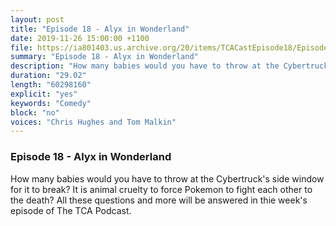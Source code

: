 ```yaml
---
layout: post
title: "Episode 18 - Alyx in Wonderland"
date: 2019-11-26 15:00:00 +1100
file: https://ia801403.us.archive.org/20/items/TCACastEpisode18/Episode%2018.mp3
summary: "Episode 18 - Alyx in Wonderland"
description: "How many babies would you have to throw at the Cybertruck's side window for it to break? It is animal cruelty to force Pokemon to fight each other to the death? All these questions and more will be answered in thie week's episode of The TCA Podcast."
duration: "29.02"
length: "60298160"
explicit: "yes"
keywords: "Comedy"
block: "no"
voices: "Chris Hughes and Tom Malkin"
---
```


### Episode 18 - Alyx in Wonderland

How many babies would you have to throw at the Cybertruck's side window for it to break? It is animal cruelty to force Pokemon to fight each other to the death? All these questions and more will be answered in thie week's episode of The TCA Podcast.
